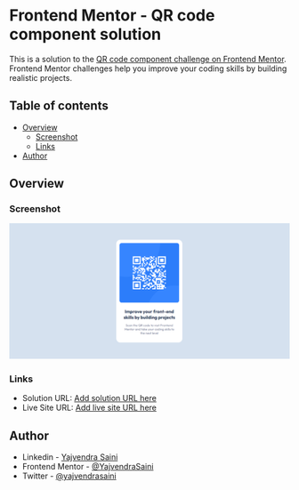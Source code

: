 # Frontend Mentor - QR code component solution

This is a solution to the [QR code component challenge on Frontend Mentor](https://www.frontendmentor.io/challenges/qr-code-component-iux_sIO_H). Frontend Mentor challenges help you improve your coding skills by building realistic projects. 

## Table of contents

- [Overview](#overview)
  - [Screenshot](#screenshot)
  - [Links](#links)
- [Author](#author)


## Overview

### Screenshot

![](./Screenshot.png)

### Links

- Solution URL: [Add solution URL here](https://your-solution-url.com)
- Live Site URL: [Add live site URL here](https://your-live-site-url.com)

## Author

- Linkedin - [Yajvendra Saini](https://www.linkedin.com/in/yajvendra-saini-a961601b7/)
- Frontend Mentor - [@YajvendraSaini](https://www.frontendmentor.io/profile/YajvendraSaini)
- Twitter - [@yajvendrasaini](https://www.twitter.com/yajvendrasaini)




